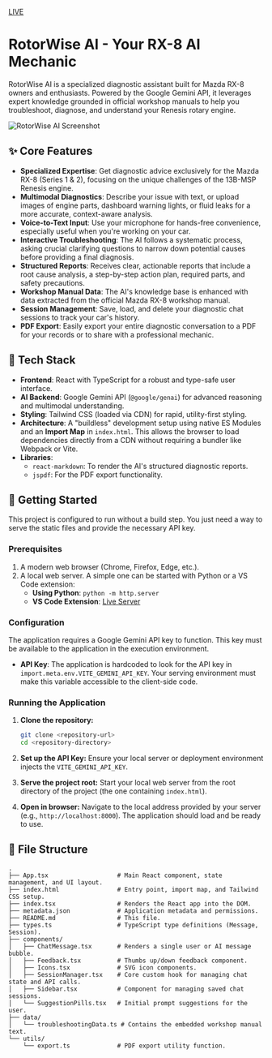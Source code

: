[LIVE](https://car-diagnosis-app1.web.app/)

# RotorWise AI - Your RX-8 AI Mechanic


RotorWise AI is a specialized diagnostic assistant built for Mazda RX-8 owners and enthusiasts. Powered by the Google Gemini API, it leverages expert knowledge grounded in official workshop manuals to help you troubleshoot, diagnose, and understand your Renesis rotary engine.

![RotorWise AI Screenshot](https://storage.googleapis.com/aistudio-project-assets/Marketing/Screenshot_Rotorwise.png)

## ✨ Core Features

- **Specialized Expertise**: Get diagnostic advice exclusively for the Mazda RX-8 (Series 1 & 2), focusing on the unique challenges of the 13B-MSP Renesis engine.
- **Multimodal Diagnostics**: Describe your issue with text, or upload images of engine parts, dashboard warning lights, or fluid leaks for a more accurate, context-aware analysis.
- **Voice-to-Text Input**: Use your microphone for hands-free convenience, especially useful when you're working on your car.
- **Interactive Troubleshooting**: The AI follows a systematic process, asking crucial clarifying questions to narrow down potential causes before providing a final diagnosis.
- **Structured Reports**: Receives clear, actionable reports that include a root cause analysis, a step-by-step action plan, required parts, and safety precautions.
- **Workshop Manual Data**: The AI's knowledge base is enhanced with data extracted from the official Mazda RX-8 workshop manual.
- **Session Management**: Save, load, and delete your diagnostic chat sessions to track your car's history.
- **PDF Export**: Easily export your entire diagnostic conversation to a PDF for your records or to share with a professional mechanic.

## 🚀 Tech Stack

- **Frontend**: React with TypeScript for a robust and type-safe user interface.
- **AI Backend**: Google Gemini API (`@google/genai`) for advanced reasoning and multimodal understanding.
- **Styling**: Tailwind CSS (loaded via CDN) for rapid, utility-first styling.
- **Architecture**: A "buildless" development setup using native ES Modules and an **Import Map** in `index.html`. This allows the browser to load dependencies directly from a CDN without requiring a bundler like Webpack or Vite.
- **Libraries**:
    - `react-markdown`: To render the AI's structured diagnostic reports.
    - `jspdf`: For the PDF export functionality.

## 🏁 Getting Started

This project is configured to run without a build step. You just need a way to serve the static files and provide the necessary API key.

### Prerequisites

1.  A modern web browser (Chrome, Firefox, Edge, etc.).
2.  A local web server. A simple one can be started with Python or a VS Code extension:
    - **Using Python**: `python -m http.server`
    - **VS Code Extension**: [Live Server](https://marketplace.visualstudio.com/items?itemName=ritwickdey.LiveServer)

### Configuration

The application requires a Google Gemini API key to function. This key must be available to the application in the execution environment.

- **API Key**: The application is hardcoded to look for the API key in `import.meta.env.VITE_GEMINI_API_KEY`. Your serving environment must make this variable accessible to the client-side code.

### Running the Application

1.  **Clone the repository:**
    ```bash
    git clone <repository-url>
    cd <repository-directory>
    ```
2.  **Set up the API Key:**
    Ensure your local server or deployment environment injects the `VITE_GEMINI_API_KEY`.

3.  **Serve the project root:**
    Start your local web server from the root directory of the project (the one containing `index.html`).

4.  **Open in browser:**
    Navigate to the local address provided by your server (e.g., `http://localhost:8000`). The application should load and be ready to use.

## 📂 File Structure

```
.
├── App.tsx                   # Main React component, state management, and UI layout.
├── index.html                # Entry point, import map, and Tailwind CSS setup.
├── index.tsx                 # Renders the React app into the DOM.
├── metadata.json             # Application metadata and permissions.
├── README.md                 # This file.
├── types.ts                  # TypeScript type definitions (Message, Session).
├── components/
│   ├── ChatMessage.tsx       # Renders a single user or AI message bubble.
│   ├── Feedback.tsx          # Thumbs up/down feedback component.
│   ├── Icons.tsx             # SVG icon components.
│   ├── SessionManager.tsx    # Core custom hook for managing chat state and API calls.
│   ├── Sidebar.tsx           # Component for managing saved chat sessions.
│   └── SuggestionPills.tsx   # Initial prompt suggestions for the user.
├── data/
│   └── troubleshootingData.ts # Contains the embedded workshop manual text.
└── utils/
    └── export.ts             # PDF export utility function.
```
